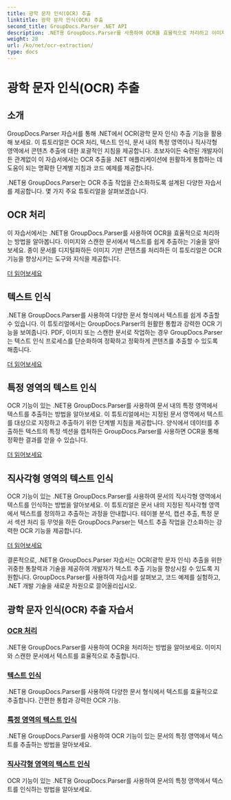 ```yaml
---
title: 광학 문자 인식(OCR) 추출
linktitle: 광학 문자 인식(OCR) 추출
second_title: GroupDocs.Parser .NET API
description: .NET용 GroupDocs.Parser를 사용하여 OCR을 효율적으로 처리하고 이미지와 문서에서 텍스트를 추출합니다. 오늘 OCR 기능을 강화해보세요!
weight: 28
url: /ko/net/ocr-extraction/
type: docs
---
```

# 광학 문자 인식(OCR) 추출


## 소개

GroupDocs.Parser 자습서를 통해 .NET에서 OCR(광학 문자 인식) 추출 기능을 활용해 보세요. 이 튜토리얼은 OCR 처리, 텍스트 인식, 문서 내의 특정 영역이나 직사각형 영역에서 콘텐츠 추출에 대한 포괄적인 지침을 제공합니다. 초보자이든 숙련된 개발자이든 관계없이 이 자습서에서는 OCR 추출을 .NET 애플리케이션에 원활하게 통합하는 데 도움이 되는 명확한 단계별 지침과 코드 예제를 제공합니다.

.NET용 GroupDocs.Parser는 OCR 추출 작업을 간소화하도록 설계된 다양한 자습서를 제공합니다. 몇 가지 주요 튜토리얼을 살펴보겠습니다.

## OCR 처리
이 자습서에서는 .NET용 GroupDocs.Parser를 사용하여 OCR을 효율적으로 처리하는 방법을 알아봅니다. 이미지와 스캔한 문서에서 텍스트를 쉽게 추출하는 기술을 알아보세요. 종이 문서를 디지털화하든 이미지 기반 콘텐츠를 처리하든 이 튜토리얼은 OCR 기능을 향상시키는 도구와 지식을 제공합니다.

[더 읽어보세요](./handling-ocr/)

## 텍스트 인식
.NET용 GroupDocs.Parser를 사용하여 다양한 문서 형식에서 텍스트를 쉽게 추출할 수 있습니다. 이 튜토리얼에서는 GroupDocs.Parser의 원활한 통합과 강력한 OCR 기능을 보여줍니다. PDF, 이미지 또는 스캔한 문서로 작업하는 경우 GroupDocs.Parser는 텍스트 인식 프로세스를 단순화하여 정확하고 정확하게 콘텐츠를 추출할 수 있도록 해줍니다.

[더 읽어보세요](./recognizing-text/)

## 특정 영역의 텍스트 인식
OCR 기능이 있는 .NET용 GroupDocs.Parser를 사용하여 문서 내의 특정 영역에서 텍스트를 추출하는 방법을 알아보세요. 이 튜토리얼에서는 지정된 문서 영역에서 텍스트를 대상으로 지정하고 추출하기 위한 단계별 지침을 제공합니다. 양식에서 데이터를 추출하든 텍스트의 특정 섹션을 캡처하든 GroupDocs.Parser를 사용하면 OCR을 통해 정확한 결과를 얻을 수 있습니다.

[더 읽어보세요](./recognizing-text-in-specific-areas/)

## 직사각형 영역의 텍스트 인식
OCR 기능이 있는 .NET용 GroupDocs.Parser를 사용하여 문서의 직사각형 영역에서 텍스트를 인식하는 방법을 알아보세요. 이 튜토리얼은 문서 내의 지정된 직사각형 영역에서 텍스트를 정의하고 추출하는 과정을 안내합니다. 테이블 분석, 캡션 추출, 특정 문서 섹션 처리 등 무엇을 하든 GroupDocs.Parser는 텍스트 추출 작업을 간소화하는 강력한 OCR 기능을 제공합니다.

[더 읽어보세요](./recognizing-text-in-rectangular-regions/)

결론적으로, .NET용 GroupDocs.Parser 자습서는 OCR(광학 문자 인식) 추출을 위한 귀중한 통찰력과 기술을 제공하여 개발자가 텍스트 추출 기능을 향상시킬 수 있도록 지원합니다. GroupDocs.Parser를 사용하여 자습서를 살펴보고, 코드 예제를 실험하고, .NET 개발 기술을 새로운 차원으로 끌어올리십시오.
## 광학 문자 인식(OCR) 추출 자습서
### [OCR 처리](./handling-ocr/)
.NET용 GroupDocs.Parser를 사용하여 OCR을 처리하는 방법을 알아보세요. 이미지와 스캔한 문서에서 텍스트를 효율적으로 추출합니다.
### [텍스트 인식](./recognizing-text/)
.NET용 GroupDocs.Parser를 사용하여 다양한 문서 형식에서 텍스트를 효율적으로 추출합니다. 간편한 통합과 강력한 OCR 기능.
### [특정 영역의 텍스트 인식](./recognizing-text-in-specific-areas/)
.NET용 GroupDocs.Parser를 사용하여 OCR 기능이 있는 문서의 특정 영역에서 텍스트를 추출하는 방법을 알아보세요.
### [직사각형 영역의 텍스트 인식](./recognizing-text-in-rectangular-regions/)
OCR 기능이 있는 .NET용 GroupDocs.Parser를 사용하여 문서의 특정 영역에서 텍스트를 인식하는 방법을 알아보세요.